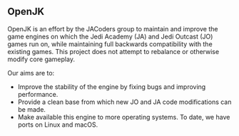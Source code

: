 ## OpenJK

OpenJK is an effort by the JACoders group to maintain and improve the game engines on which the Jedi Academy (JA) and Jedi Outcast (JO) games run on, while maintaining full backwards compatibility with the existing games. This project does not attempt to rebalance or otherwise modify core gameplay.

Our aims are to:
- Improve the stability of the engine by fixing bugs and improving performance.
- Provide a clean base from which new JO and JA code modifications can be made.
- Make available this engine to more operating systems. To date, we have ports on Linux and macOS.


